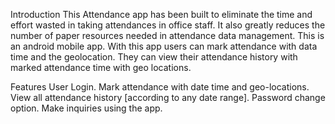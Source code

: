 Introduction
This Attendance app has been built to eliminate the time and effort wasted in taking attendances in office staff. It also greatly reduces the number of paper resources needed in attendance data management. This is an android mobile app. With this app users can mark attendance with data time and the geolocation. They can view their attendance history with marked attendance time with geo locations.

Features
User Login.
Mark attendance with date time and geo-locations.
View all attendance history [according to any date range].
Password change option.
Make inquiries using the app.
